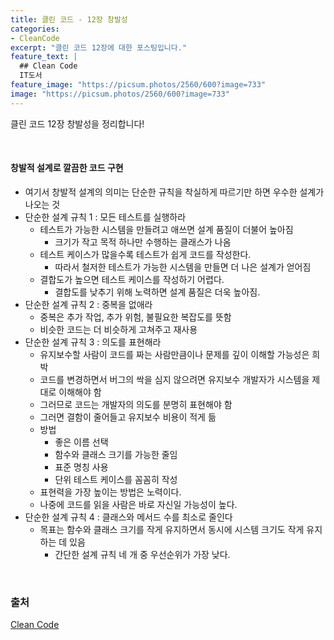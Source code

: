 ```yaml
---
title: 클린 코드 - 12장 창발성
categories:
- CleanCode
excerpt: "클린 코드 12장에 대한 포스팅입니다."
feature_text: |
  ## Clean Code
  IT도서
feature_image: "https://picsum.photos/2560/600?image=733"
image: "https://picsum.photos/2560/600?image=733"
---
```

클린 코드 12장 창발성을 정리합니다!

<br>

#### 창발적 설계로 깔끔한 코드 구현
- 여기서 창발적 설계의 의미는 단순한 규칙을 착실하게 따르기만 하면 우수한 설계가 나오는 것
- 단순한 설계 규칙 1 : 모든 테스트를 실행하라
	- 테스트가 가능한 시스템을 만들려고 애쓰면 설계 품질이 더불어 높아짐
		- 크기가 작고 목적 하나만 수행하는 클래스가 나옴
	- 테스트 케이스가 많을수록 테스트가 쉽게 코드를 작성한다.
		- 따라서 철저한 테스트가 가능한 시스템을 만들면 더 나은 설계가 얻어짐
	- 결합도가 높으면 테스트 케이스를 작성하기 어렵다.
		- 결합도를 낮추기 위해 노력하면 설계 품질은 더욱 높아짐.
- 단순한 설계 규칙 2 : 중복을 없애라
	- 중복은 추가 작업, 추가 위험, 불필요한 복잡도를 뜻함
	- 비슷한 코드는 더 비슷하게 고쳐주고 재사용
- 단순한 설계 규칙 3 : 의도를 표현해라
	- 유지보수할 사람이 코드를 짜는 사람만큼이나 문제를 깊이 이해할 가능성은 희박
	- 코드를 변경하면서 버그의 싹을 심지 않으려면 유지보수 개발자가 시스템을 제대로 이해해야 함
	- 그러므로 코드는 개발자의 의도를 분명히 표현해야 함
	- 그러면 결함이 줄어들고 유지보수 비용이 적게 듦
	- 방법
        - 좋은 이름 선택
        - 함수와 클래스 크기를 가능한 줄임
        - 표준 명칭 사용
        - 단위 테스트 케이스를 꼼꼼히 작성
	- 표현력을 가장 높이는 방법은 노력이다.
	- 나중에 코드를 읽을 사람은 바로 자신일 가능성이 높다.
- 단순한 설계 규칙 4 : 클래스와 메서드 수를 최소로 줄인다
	- 목표는 함수와 클래스 크기를 작게 유지하면서 동시에 시스템 크기도 작게 유지하는 데 있음
		- 간단한 설계 규칙 네 개 중 우선순위가 가장 낮다.

<br>

### 출처
[Clean Code](https://book.naver.com/bookdb/book_detail.nhn?bid=7390287) 
